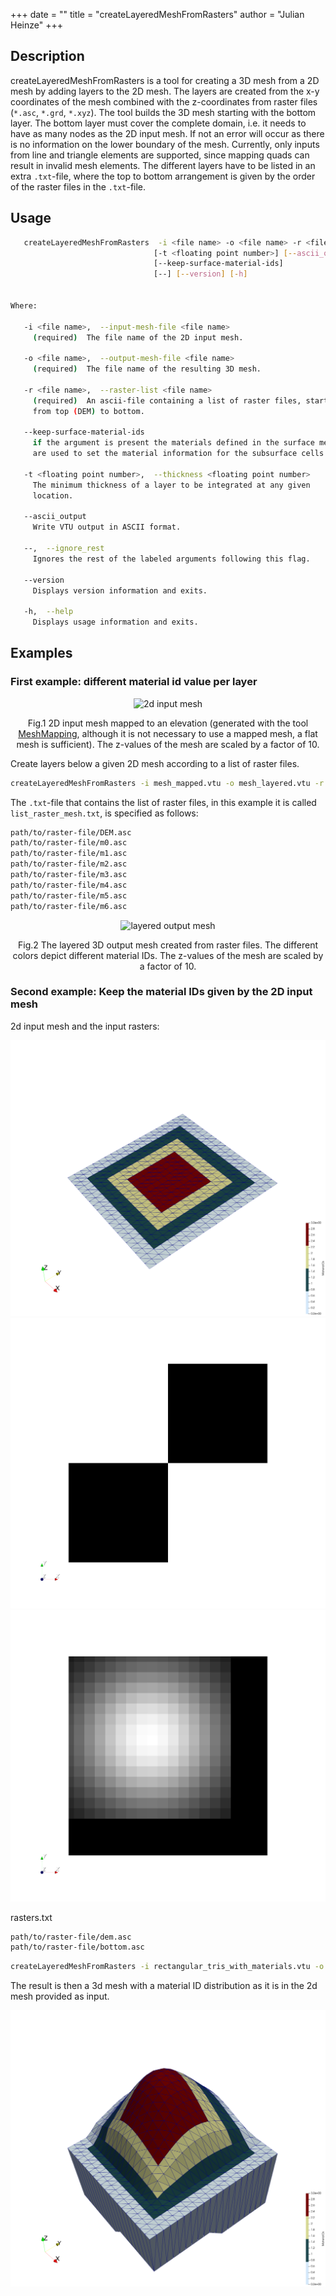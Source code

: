 +++
date = ""
title = "createLayeredMeshFromRasters"
author = "Julian Heinze"
+++

## Description

createLayeredMeshFromRasters is a tool for creating a 3D mesh from a 2D mesh by adding layers to the 2D mesh.
The layers are created from the x-y coordinates of the mesh combined with the z-coordinates from raster files (`*.asc`, `*.grd`, `*.xyz`).
The tool builds the 3D mesh starting with the bottom layer.
The bottom layer must cover the complete domain, i.e. it needs to have as many nodes as the 2D input mesh.
If not an error will occur as there is no information on the lower boundary of the mesh.
Currently, only inputs from line and triangle elements are supported, since mapping quads can result in invalid mesh elements.
The different layers have to be listed in an extra `.txt`-file, where the top to bottom arrangement is given by the order of the raster files in the `.txt`-file.

## Usage

```bash
   createLayeredMeshFromRasters  -i <file name> -o <file name> -r <file name>
                                [-t <floating point number>] [--ascii_output]
                                [--keep-surface-material-ids]
                                [--] [--version] [-h]


Where:

   -i <file name>,  --input-mesh-file <file name>
     (required)  The file name of the 2D input mesh.

   -o <file name>,  --output-mesh-file <file name>
     (required)  The file name of the resulting 3D mesh.

   -r <file name>,  --raster-list <file name>
     (required)  An ascii-file containing a list of raster files, starting
     from top (DEM) to bottom.

   --keep-surface-material-ids
     if the argument is present the materials defined in the surface mesh
     are used to set the material information for the subsurface cells

   -t <floating point number>,  --thickness <floating point number>
     The minimum thickness of a layer to be integrated at any given
     location.

   --ascii_output
     Write VTU output in ASCII format.

   --,  --ignore_rest
     Ignores the rest of the labeled arguments following this flag.

   --version
     Displays version information and exits.

   -h,  --help
     Displays usage information and exits.
```

## Examples

### First example: different material id value per layer

<p align='center'>
 <img src = 2D.png width = "35%" height = "35%" alt = "2d input mesh">
</p>
<p align = "center">
Fig.1 2D input mesh mapped to an elevation (generated with the tool <a href ="/docs/tools/preprocessing/meshmapping"> MeshMapping</a>, although it is not necessary to use a mapped mesh, a flat mesh is sufficient). The z-values of the mesh are scaled by a factor of 10.
 </p>
Create layers below a given 2D mesh according to a list of raster files.

```bash
createLayeredMeshFromRasters -i mesh_mapped.vtu -o mesh_layered.vtu -r list_raster_mesh.txt
```

The `.txt`-file that contains the list of raster files, in this example it is called `list_raster_mesh.txt`, is specified as follows:

```bash
path/to/raster-file/DEM.asc
path/to/raster-file/m0.asc
path/to/raster-file/m1.asc
path/to/raster-file/m2.asc
path/to/raster-file/m3.asc
path/to/raster-file/m4.asc
path/to/raster-file/m5.asc
path/to/raster-file/m6.asc
```

<p align='center'>
 <img src = 3D.png width = "35%" height = "35%" alt = "layered output mesh">
</p>
<p align = "center">
Fig.2 The layered 3D output mesh created from raster files. The different colors depict different material IDs. The z-values of the mesh are scaled by a factor of 10.
 </p>

### Second example: Keep the material IDs given by the 2D input mesh

2d input mesh and the input rasters:

![2d top mesh](2d_top_with_edges.png)
![bottom raster](bottom.png)
![top raster](dem.png)

rasters.txt

```bash
path/to/raster-file/dem.asc
path/to/raster-file/bottom.asc
```

```bash
createLayeredMeshFromRasters -i rectangular_tris_with_materials.vtu -o raster_based_3d_mesh.vtu -t 0.1 -r rasters.txt --keep-surface-material-ids
```

The result is then a 3d mesh with a material ID distribution as it is in the 2d
mesh provided as input.

![3d subsurface mesh](3d_mesh.png)
